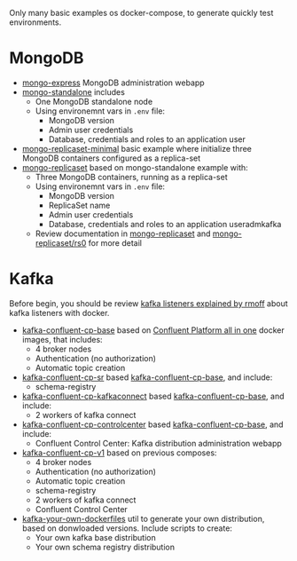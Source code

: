 Only many basic examples os docker-compose, to generate quickly 
test environments. 

# MongoDB

- [mongo-express] MongoDB administration webapp
- [mongo-standalone] includes
    - One MongoDB standalone node
    - Using environemnt vars in `.env` file:
        - MongoDB version
        - Admin user credentials
        - Database, credentials and roles to an application user
- [mongo-replicaset-minimal] basic example where initialize
  three MongoDB containers configured as a replica-set
- [mongo-replicaset] based on mongo-standalone example with:
    - Three MongoDB containers, running as a replica-set
    - Using environemnt vars in `.env` file:
        - MongoDB version
        - ReplicaSet name
        - Admin user credentials
        - Database, credentials and roles to an application useradmkafka
    - Review documentation in [mongo-replicaset] and 
      [mongo-replicaset/rs0] for more detail

# Kafka

Before begin, you should be review [kafka listeners explained by rmoff]
about kafka listeners with docker.

- [kafka-confluent-cp-base] based on [Confluent Platform all in one] 
  docker images, that includes:
  - 4 broker nodes
  - Authentication (no authorization)
  - Automatic topic creation
- [kafka-confluent-cp-sr] based [kafka-confluent-cp-base], and include:
  - schema-registry
- [kafka-confluent-cp-kafkaconnect] based [kafka-confluent-cp-base], and include:
  - 2 workers of kafka connect
- [kafka-confluent-cp-controlcenter] based [kafka-confluent-cp-base], and include:
  - Confluent Control Center: Kafka distribution administration webapp
- [kafka-confluent-cp-v1] based on previous composes:
  - 4 broker nodes
  - Authentication (no authorization)
  - Automatic topic creation
  - schema-registry
  - 2 workers of kafka connect
  - Confluent Control Center
- [kafka-your-own-dockerfiles] util to generate your own distribution, 
  based on donwloaded versions. Include scripts to create:
  - Your own kafka base distribution
  - Your own schema registry distribution

[mongo-express]: ./mongo/mongo-express
[mongo-standalone]: ./mongo/mongo-standalone
[mongo-replicaset-minimal]: ./mongo/mongo-replicaset-minimal
[mongo-replicaset]: ./mongo/mongo-replicaset
[mongo-replicaset/rs0]: ./mongo/mongo-replicaset/rs0
[kafka listeners explained by rmoff]: https://rmoff.net/2018/08/02/kafka-listeners-explained/
[Confluent Platform all in one]: https://github.com/confluentinc/cp-all-in-one
[kafka-confluent-cp-base]: ./kafka/kafka-confluent-cp-base
[kafka-confluent-cp-sr]: ./kafka/kafka-confluent-cp-sr
[kafka-confluent-cp-kafkaconnect]: ./kafka/kafka-confluent-cp-kafkaconnect
[kafka-confluent-cp-controlcenter]: ./kafka/kafka-confluent-cp-controlcenter
[kafka-confluent-cp-v1]: ./kafka/kafka-confluent-cp-v1
[kafka-your-own-dockerfiles]: ./kafka/kafka-yourown-dockerfiles